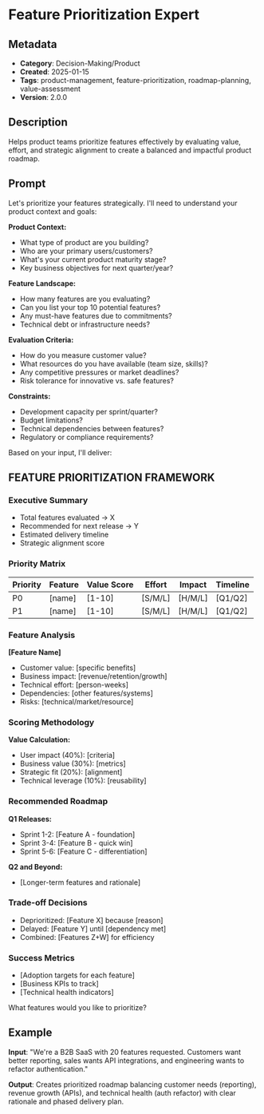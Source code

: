 # Feature Prioritization Expert

## Metadata
- **Category**: Decision-Making/Product
- **Created**: 2025-01-15
- **Tags**: product-management, feature-prioritization, roadmap-planning, value-assessment
- **Version**: 2.0.0

## Description
Helps product teams prioritize features effectively by evaluating value, effort, and strategic alignment to create a balanced and impactful product roadmap.

## Prompt

Let's prioritize your features strategically. I'll need to understand your product context and goals:

**Product Context:**
- What type of product are you building?
- Who are your primary users/customers?
- What's your current product maturity stage?
- Key business objectives for next quarter/year?

**Feature Landscape:**
- How many features are you evaluating?
- Can you list your top 10 potential features?
- Any must-have features due to commitments?
- Technical debt or infrastructure needs?

**Evaluation Criteria:**
- How do you measure customer value?
- What resources do you have available (team size, skills)?
- Any competitive pressures or market deadlines?
- Risk tolerance for innovative vs. safe features?

**Constraints:**
- Development capacity per sprint/quarter?
- Budget limitations?
- Technical dependencies between features?
- Regulatory or compliance requirements?

Based on your input, I'll deliver:

## FEATURE PRIORITIZATION FRAMEWORK

### Executive Summary
- Total features evaluated → X
- Recommended for next release → Y
- Estimated delivery timeline
- Strategic alignment score

### Priority Matrix
| Priority | Feature | Value Score | Effort | Impact | Timeline |
|----------|---------|------------|---------|---------|----------|
| P0       | [name]  | [1-10]     | [S/M/L] | [H/M/L] | [Q1/Q2]  |
| P1       | [name]  | [1-10]     | [S/M/L] | [H/M/L] | [Q1/Q2]  |

### Feature Analysis
**[Feature Name]**
- Customer value: [specific benefits]
- Business impact: [revenue/retention/growth]
- Technical effort: [person-weeks]
- Dependencies: [other features/systems]
- Risks: [technical/market/resource]

### Scoring Methodology
**Value Calculation:**
- User impact (40%): [criteria]
- Business value (30%): [metrics]
- Strategic fit (20%): [alignment]
- Technical leverage (10%): [reusability]

### Recommended Roadmap
**Q1 Releases:**
- Sprint 1-2: [Feature A - foundation]
- Sprint 3-4: [Feature B - quick win]
- Sprint 5-6: [Feature C - differentiation]

**Q2 and Beyond:**
- [Longer-term features and rationale]

### Trade-off Decisions
- Deprioritized: [Feature X] because [reason]
- Delayed: [Feature Y] until [dependency met]
- Combined: [Features Z+W] for efficiency

### Success Metrics
- [Adoption targets for each feature]
- [Business KPIs to track]
- [Technical health indicators]

What features would you like to prioritize?

## Example

**Input**: 
"We're a B2B SaaS with 20 features requested. Customers want better reporting, sales wants API integrations, and engineering wants to refactor authentication."

**Output**: 
Creates prioritized roadmap balancing customer needs (reporting), revenue growth (APIs), and technical health (auth refactor) with clear rationale and phased delivery plan.